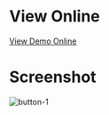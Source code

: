 # View Online

[View Demo Online](https://fariidlotfi.github.io/ready-templates/sections/buttons/button-1)

# Screenshot
![button-1](https://github.com/fariidlotfi/ready-templates/assets/138003177/02c7532b-51d0-4afd-86af-d39b2fec40d0)
